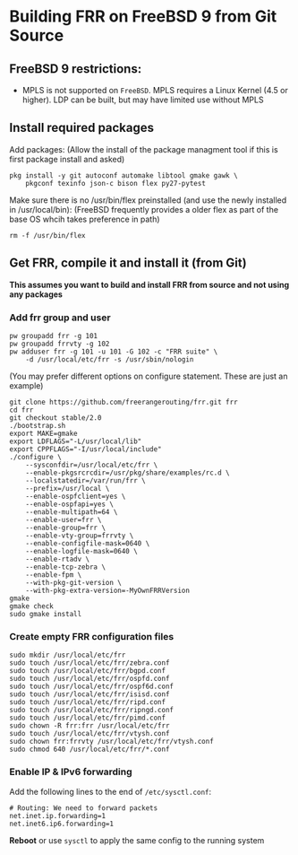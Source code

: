 Building FRR on FreeBSD 9 from Git Source
=========================================

FreeBSD 9 restrictions:
-----------------------

- MPLS is not supported on `FreeBSD`. MPLS requires a Linux Kernel
  (4.5 or higher). LDP can be built, but may have limited use 
  without MPLS
  
Install required packages
-------------------------

Add packages:
(Allow the install of the package managment tool if this is first package install and asked)	

    pkg install -y git autoconf automake libtool gmake gawk \
        pkgconf texinfo json-c bison flex py27-pytest

Make sure there is no /usr/bin/flex preinstalled (and use the newly installed in /usr/local/bin):
(FreeBSD frequently provides a older flex as part of the base OS whcih takes preference in path)

	rm -f /usr/bin/flex
		
Get FRR, compile it and install it (from Git)
---------------------------------------------

**This assumes you want to build and install FRR from source and not using any packages**

### Add frr group and user

	pw groupadd frr -g 101
	pw groupadd frrvty -g 102
	pw adduser frr -g 101 -u 101 -G 102 -c "FRR suite" \
		-d /usr/local/etc/frr -s /usr/sbin/nologin

(You may prefer different options on configure statement. These are just an example)

	git clone https://github.com/freerangerouting/frr.git frr
	cd frr
	git checkout stable/2.0
	./bootstrap.sh
	export MAKE=gmake
	export LDFLAGS="-L/usr/local/lib"
	export CPPFLAGS="-I/usr/local/include"
	./configure \
		--sysconfdir=/usr/local/etc/frr \
		--enable-pkgsrcrcdir=/usr/pkg/share/examples/rc.d \
		--localstatedir=/var/run/frr \
		--prefix=/usr/local \
		--enable-ospfclient=yes \
		--enable-ospfapi=yes \
		--enable-multipath=64 \
		--enable-user=frr \
		--enable-group=frr \
	    --enable-vty-group=frrvty \
		--enable-configfile-mask=0640 \
		--enable-logfile-mask=0640 \
		--enable-rtadv \
		--enable-tcp-zebra \
		--enable-fpm \
    	--with-pkg-git-version \
		--with-pkg-extra-version=-MyOwnFRRVersion	
	gmake
	gmake check
	sudo gmake install

### Create empty FRR configuration files
	sudo mkdir /usr/local/etc/frr
	sudo touch /usr/local/etc/frr/zebra.conf
	sudo touch /usr/local/etc/frr/bgpd.conf
	sudo touch /usr/local/etc/frr/ospfd.conf
	sudo touch /usr/local/etc/frr/ospf6d.conf
	sudo touch /usr/local/etc/frr/isisd.conf
	sudo touch /usr/local/etc/frr/ripd.conf
	sudo touch /usr/local/etc/frr/ripngd.conf
	sudo touch /usr/local/etc/frr/pimd.conf
	sudo chown -R frr:frr /usr/local/etc/frr
	sudo touch /usr/local/etc/frr/vtysh.conf
	sudo chown frr:frrvty /usr/local/etc/frr/vtysh.conf
	sudo chmod 640 /usr/local/etc/frr/*.conf

### Enable IP & IPv6 forwarding

Add the following lines to the end of `/etc/sysctl.conf`:

	# Routing: We need to forward packets
	net.inet.ip.forwarding=1
	net.inet6.ip6.forwarding=1

**Reboot** or use `sysctl` to apply the same config to the running system
